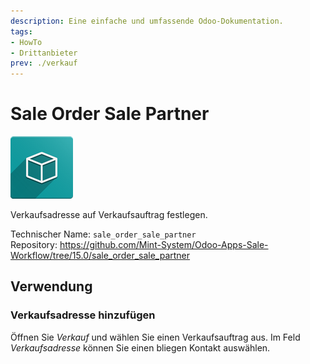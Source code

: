 ```yaml
---
description: Eine einfache und umfassende Odoo-Dokumentation.
tags:
- HowTo
- Drittanbieter
prev: ./verkauf
---
```

# Sale Order Sale Partner
![icon_oms_box](assets/icon_oms_box.png)

Verkaufsadresse auf Verkaufsauftrag festlegen. 

Technischer Name: `sale_order_sale_partner`\
Repository: <https://github.com/Mint-System/Odoo-Apps-Sale-Workflow/tree/15.0/sale_order_sale_partner>

## Verwendung

### Verkaufsadresse hinzufügen

Öffnen Sie *Verkauf* und wählen Sie einen Verkaufsauftrag aus. Im Feld *Verkaufsadresse* können Sie einen bliegen Kontakt auswählen.
